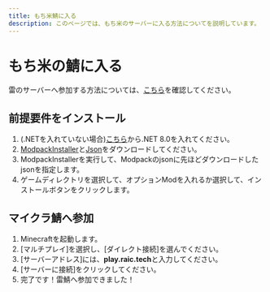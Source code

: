 ```yaml
---
title: もち米鯖に入る
description: このページでは、もち米のサーバーに入る方法についてを説明しています。
---
```


# もち米の鯖に入る
雷のサーバーへ参加する方法については、[こちら](/minecraft/getting-started/)を確認してください。
## 前提要件をインストール
1. (.NETを入れていない場合)[こちら](https://cloud.raic.tech/nextcloud/index.php/s/X3E4ALytpP4jr8C)から.NET 8.0を入れてください。
2. [ModpackInstaller](https://cloud.raic.tech/nextcloud/index.php/s/HDmegik8YF8NR6F)と[Json](https://cloud.raic.tech/nextcloud/index.php/s/xTMy6cJGTg6JTqB)をダウンロードしてください。
3. ModpackInstallerを実行して、Modpackのjsonに先ほどダウンロードしたjsonを指定します。
4. ゲームディレクトリを選択して、オプションModを入れるか選択して、インストールボタンをクリックします。
## マイクラ鯖へ参加
1. Minecraftを起動します。
2. [マルチプレイ]を選択し、[ダイレクト接続]を選んでください。
3. [サーバーアドレス]には、**play.raic.tech**と入力してください。
4. [サーバーに接続]をクリックしてください。
5. 完了です！雷鯖へ参加できました！